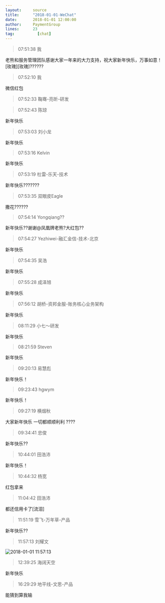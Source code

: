 ```yaml
---
layout:     source 
title:      "2018-01-01-WeChat"
date:       2018-01-01 12:00:00
author:     PaymentGroup
lines:      23 
tag:		  [chat]
---
```

> 07:51:38  我  
   
老熊和服务管理团队感谢大家一年来的大力支持，祝大家新年快乐，万事如意！[玫瑰][玫瑰]??????  
   
> 07:52:10  我  
   
微信红包  
   
> 07:52:33  鞠骞-亮昕-研发  
   
  
   
> 07:52:43  陈琼  
   
新年快乐  
   
> 07:53:03  刘小龙  
   
新年快乐  
   
> 07:53:16  Kelvin  
   
新年快乐  
   
> 07:53:19  杜雷-乐天-技术  
   
新年快乐???????  
   
> 07:53:35  双眼皮Eagle  
   
撒花??????  
   
> 07:54:14  Yongqiang??  
   
新年快乐??谢谢@凤凰牌老熊?大红包??  
   
> 07:54:27  Yezhiwei-融汇金信-技术-北京  
   
新年快乐  
   
> 07:54:35  吴浩  
   
新年快乐  
   
> 07:55:28  成泽旭  
   
新年快乐  
   
> 07:56:12  胡桥-资邦金服-账务核心业务架构  
   
新年快乐  
   
> 08:11:29  小七～研发  
   
新年快乐  
   
> 08:21:59  Steven  
   
新年快乐  
   
> 09:20:13  易慧彪  
   
新年快乐！  
   
> 09:23:43  hgwym  
   
新年快乐！  
   
> 09:27:19  横烟秋  
   
大家新年快乐 一切都顺顺利利 ????  
   
> 09:34:41  忠俊  
   
新年快乐??  
   
> 10:44:01  田浩沛  
   
新年快乐！  
   
> 10:44:32  杨宽  
   
红包拿来  
   
> 11:04:42  田浩沛  
   
都还信用卡了[流泪]  
   
> 11:51:19  雪飞-万年草-产品  
   
新年快乐??  
   
> 11:57:13  刘耀文  
   
![2018-01-01 11:57:13](http://static.cocolian.cn/img/201801/20180101_115713.png) 
   
> 12:39:25  海阔天空  
   
新年快乐  
   
> 16:29:29  地平线-文思-产品  
   
能猜到算我输  
   
